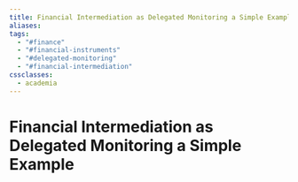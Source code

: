 ```yaml
---
title: Financial Intermediation as Delegated Monitoring a Simple Example
aliases: 
tags:
  - "#finance"
  - "#financial-instruments"
  - "#delegated-monitoring"
  - "#financial-intermediation"
cssclasses:
  - academia
---
```

# Financial Intermediation as Delegated Monitoring a Simple Example
